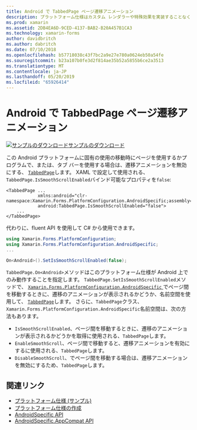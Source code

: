 ```yaml
---
title: Android で TabbedPage ページ遷移アニメーション
description: プラットフォーム仕様はカスタム レンダラーや特殊効果を実装することなく、特定のプラットフォームでのみ利用できる機能の使用を可能にします。 この記事では、Android プラットフォームに固有で、TabbedPage ページ間を移動するときに遷移アニメーションを無効にするを使用する方法について説明します。
ms.prod: xamarin
ms.assetid: 2DB4EA6D-9CED-4137-BAB2-B20A457B1CA3
ms.technology: xamarin-forms
author: davidbritch
ms.author: dabritch
ms.date: 07/10/2018
ms.openlocfilehash: b57718038c43f7bc2a9e27e780a0624eb50a54fe
ms.sourcegitcommit: b23a107b0fe3d2f814ae35b52a5855b6ce2a3513
ms.translationtype: MT
ms.contentlocale: ja-JP
ms.lasthandoff: 05/20/2019
ms.locfileid: "65926414"
---
```

# <a name="tabbedpage-page-transition-animations-on-android"></a>Android で TabbedPage ページ遷移アニメーション

[![サンプルのダウンロード](~/media/shared/download.png)サンプルのダウンロード](https://developer.xamarin.com/samples/xamarin-forms/UserInterface/PlatformSpecifics/)

この Android プラットフォームに固有の使用の移動時にページを使用するかプログラムで、または、タブ バーを使用する場合は、遷移アニメーションを無効にする、 [ `TabbedPage`](xref:Xamarin.Forms.TabbedPage)します。 XAML で設定して使用される、`TabbedPage.IsSmoothScrollEnabled`バインド可能なプロパティを`false`:

```xaml
<TabbedPage ...
            xmlns:android="clr-namespace:Xamarin.Forms.PlatformConfiguration.AndroidSpecific;assembly=Xamarin.Forms.Core"
            android:TabbedPage.IsSmoothScrollEnabled="false">
    ...
</TabbedPage>
```

代わりに、fluent API を使用して C# から使用できます。

```csharp
using Xamarin.Forms.PlatformConfiguration;
using Xamarin.Forms.PlatformConfiguration.AndroidSpecific;
...

On<Android>().SetIsSmoothScrollEnabled(false);
```

`TabbedPage.On<Android>`メソッドはこのプラットフォーム仕様が Android 上でのみ動作することを指定します。 `TabbedPage.SetIsSmoothScrollEnabled`メソッドで、 [ `Xamarin.Forms.PlatformConfiguration.AndroidSpecific` ](xref:Xamarin.Forms.PlatformConfiguration.AndroidSpecific)でページ間を移動するときに、遷移のアニメーションが表示されるかどうか、名前空間を使用して、 [ `TabbedPage`](xref:Xamarin.Forms.TabbedPage)します。 さらに、`TabbedPage`クラス、`Xamarin.Forms.PlatformConfiguration.AndroidSpecific`名前空間は、次の方法もあります。

- `IsSmoothScrollEnabled`、ページ間を移動するときに、遷移のアニメーションが表示されるかどうかを取得に使用される、`TabbedPage`します。
- `EnableSmoothScroll`、ページ間で移動すると、遷移アニメーションを有効にするに使用される、`TabbedPage`します。
- `DisableSmoothScroll`、でページ間を移動する場合は、遷移アニメーションを無効にするため、`TabbedPage`します。

## <a name="related-links"></a>関連リンク

- [プラットフォーム仕様 (サンプル)](https://developer.xamarin.com/samples/xamarin-forms/UserInterface/PlatformSpecifics/)
- [プラットフォーム仕様の作成](~/xamarin-forms/platform/platform-specifics/index.md#creating-platform-specifics)
- [AndroidSpecific API](xref:Xamarin.Forms.PlatformConfiguration.AndroidSpecific)
- [AndroidSpecific.AppCompat API](xref:Xamarin.Forms.PlatformConfiguration.AndroidSpecific.AppCompat)

